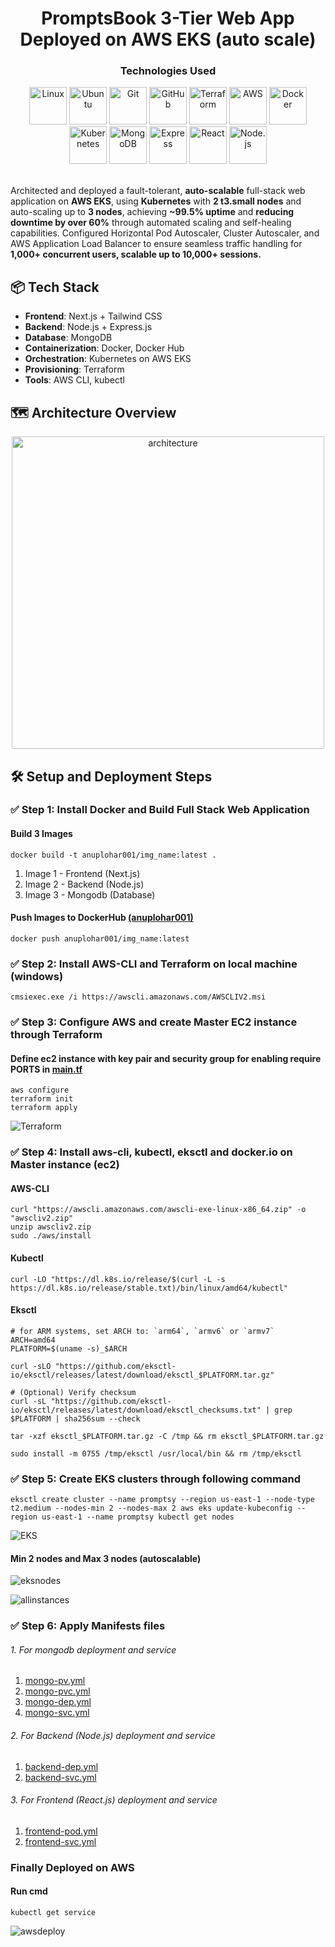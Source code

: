 <div align="center">

# PromptsBook 3-Tier Web App Deployed on AWS EKS (auto scale)

### Technologies Used

<img src="https://raw.githubusercontent.com/devicons/devicon/master/icons/linux/linux-original.svg" alt="Linux" width="60"/>
<img src="./assets/ubuntu.png" alt="Ubuntu" width="60" height="60"/>
<img src="https://raw.githubusercontent.com/devicons/devicon/master/icons/git/git-original.svg" alt="Git" width="60" height="60"/>
<img src="https://raw.githubusercontent.com/devicons/devicon/master/icons/github/github-original.svg" alt="GitHub" width="60" height="60" />
<img src="https://raw.githubusercontent.com/devicons/devicon/master/icons/terraform/terraform-original.svg" alt="Terraform" width="60"/>
<img src="https://raw.githubusercontent.com/devicons/devicon/master/icons/amazonwebservices/amazonwebservices-original-wordmark.svg" alt="AWS" width="60"/>
<img src="https://raw.githubusercontent.com/devicons/devicon/master/icons/docker/docker-original-wordmark.svg" alt="Docker" width="60"/>
<img src="https://raw.githubusercontent.com/devicons/devicon/master/icons/kubernetes/kubernetes-plain-wordmark.svg" alt="Kubernetes" width="60"/>
<img src="https://raw.githubusercontent.com/devicons/devicon/master/icons/mongodb/mongodb-original.svg" alt="MongoDB" width="60"/>
<img src="https://raw.githubusercontent.com/devicons/devicon/master/icons/express/express-original.svg" alt="Express" width="60"/>
<img src="https://raw.githubusercontent.com/devicons/devicon/master/icons/react/react-original.svg" alt="React" width="60"/>
<img src="https://raw.githubusercontent.com/devicons/devicon/master/icons/nodejs/nodejs-original.svg" alt="Node.js" width="60"/>


<br>
</div>

<br>

 Architected and deployed a fault-tolerant, **auto-scalable** full-stack web application on **AWS EKS**, using **Kubernetes** with **2 t3.small nodes** and auto-scaling up to **3 nodes**, achieving **~99.5% uptime** and **reducing downtime by over 60%** through automated scaling and self-healing capabilities. Configured Horizontal Pod Autoscaler, Cluster Autoscaler, and AWS Application Load Balancer to ensure seamless traffic handling for **1,000+ concurrent users, scalable up to 10,000+ sessions.**
<br>

## 📦 Tech Stack

- **Frontend**: Next.js + Tailwind CSS
- **Backend**: Node.js + Express.js
- **Database**: MongoDB
- **Containerization**: Docker, Docker Hub
- **Orchestration**: Kubernetes on AWS EKS
- **Provisioning**: Terraform
- **Tools**: AWS CLI, kubectl

## 🗺️ Architecture Overview
<div align="center">
<img  src="./assets/architecture.png" alt="architecture" width="500"/>
</div>

## 🛠️ Setup and Deployment Steps

### ✅ Step 1: Install Docker and Build Full Stack Web Application

#### Build 3 Images

```
docker build -t anuplohar001/img_name:latest .
```

1. Image 1 - Frontend (Next.js)
2. Image 2 - Backend (Node.js)
3. Image 3 - Mongodb (Database)

#### Push Images to DockerHub [(anuplohar001)](https://hub.docker.com/repositories/anuplohar001)

```
docker push anuplohar001/img_name:latest 
```

### ✅ Step 2: Install AWS-CLI and Terraform on local machine (windows)

```
cmsiexec.exe /i https://awscli.amazonaws.com/AWSCLIV2.msi
```

### ✅ Step 3: Configure AWS and create Master EC2 instance through Terraform

#### Define ec2 instance with key pair and security group for enabling require PORTS in [main.tf](./terraform/main.tf)

```
aws configure
terraform init
terraform apply
```

![Terraform](./assets/terraform-ec2.png)

### ✅ Step 4: Install aws-cli, kubectl, eksctl and docker.io on Master instance (ec2)

#### AWS-CLI

```
curl "https://awscli.amazonaws.com/awscli-exe-linux-x86_64.zip" -o "awscliv2.zip"
unzip awscliv2.zip
sudo ./aws/install
```

#### Kubectl

```
curl -LO "https://dl.k8s.io/release/$(curl -L -s https://dl.k8s.io/release/stable.txt)/bin/linux/amd64/kubectl"
```

#### Eksctl

```
# for ARM systems, set ARCH to: `arm64`, `armv6` or `armv7`
ARCH=amd64
PLATFORM=$(uname -s)_$ARCH

curl -sLO "https://github.com/eksctl-io/eksctl/releases/latest/download/eksctl_$PLATFORM.tar.gz"

# (Optional) Verify checksum
curl -sL "https://github.com/eksctl-io/eksctl/releases/latest/download/eksctl_checksums.txt" | grep $PLATFORM | sha256sum --check

tar -xzf eksctl_$PLATFORM.tar.gz -C /tmp && rm eksctl_$PLATFORM.tar.gz

sudo install -m 0755 /tmp/eksctl /usr/local/bin && rm /tmp/eksctl
```

### ✅ Step 5: Create EKS clusters through following command

```
eksctl create cluster --name promptsy --region us-east-1 --node-type t2.medium --nodes-min 2 --nodes-max 2 aws eks update-kubeconfig --region us-east-1 --name promptsy kubectl get nodes 
```

![EKS](./assets/eksCreation.png)

#### Min 2 nodes and Max 3 nodes (autoscalable)

![eksnodes](./assets/2eksnodes.png)

![allinstances](./assets/allinstances.png)

### ✅ Step 6: Apply Manifests files

###### 1. For mongodb deployment and service

1. [mongo-pv.yml](./Kubernetes/mongo-pv.yml)
2. [mongo-pvc.yml](./Kubernetes/mongo-pvc.yml)
3. [mongo-dep.yml](./Kubernetes/mongo-dep.yml)
4. [mongo-svc.yml](./Kubernetes/mongo-svc.yml)

###### 2. For Backend (Node.js) deployment and service

1. [backend-dep.yml](./Kubernetes/backend-dep.yml)
2. [backend-svc.yml](./Kubernetes/backend-svc.yml)

###### 3. For Frontend (React.js) deployment and service

1. [frontend-pod.yml](./Kubernetes/frontend-pod.yml)
2. [frontend-svc.yml](./Kubernetes/frontend-svc.yml)

### Finally Deployed on AWS

#### Run cmd

```
kubectl get service
```

![awsdeploy](./assets/awsdeploy.png)

